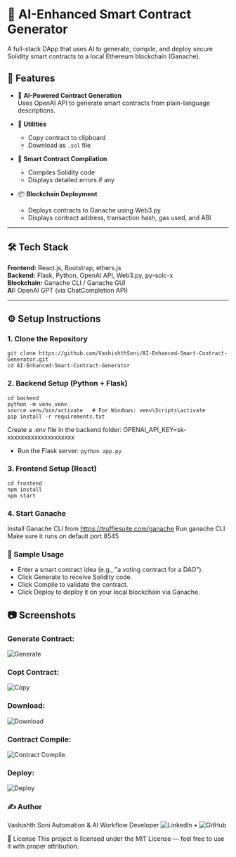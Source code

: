 # 🧠 AI-Enhanced Smart Contract Generator

A full-stack DApp that uses AI to generate, compile, and deploy secure Solidity smart contracts to a local Ethereum blockchain (Ganache).

## 🚀 Features

- 🤖 **AI-Powered Contract Generation**  
  Uses OpenAI API to generate smart contracts from plain-language descriptions.

- 💾 **Utilities**  
  - Copy contract to clipboard  
  - Download as `.sol` file

- 🧪 **Smart Contract Compilation**  
  - Compiles Solidity code  
  - Displays detailed errors if any

- 📦 **Blockchain Deployment**  
  - Deploys contracts to Ganache using Web3.py  
  - Displays contract address, transaction hash, gas used, and ABI

---

## 🛠 Tech Stack

**Frontend:** React.js, Bootstrap, ethers.js  
**Backend:** Flask, Python, OpenAI API, Web3.py, py-solc-x  
**Blockchain:** Ganache CLI / Ganache GUI  
**AI:** OpenAI GPT (via ChatCompletion API)

---
## ⚙️ Setup Instructions

### 1. Clone the Repository
```
git clone https://github.com/VashishthSoni/AI-Enhanced-Smart-Contract-Generator.git
cd AI-Enhanced-Smart-Contract-Generator
```
### 2. Backend Setup (Python + Flask)
```
cd backend
python -m venv venv
source venv/bin/activate   # For Windows: venv\Scripts\activate
pip install -r requirements.txt
```

Create a .env file in the backend folder:
OPENAI_API_KEY=sk-xxxxxxxxxxxxxxxxxxxx

- Run the Flask server:
```python app.py```

### 3. Frontend Setup (React)
```
cd frontend
npm install
npm start
```

### 4. Start Ganache
Install Ganache CLI from https://trufflesuite.com/ganache
Run ganache CLI
Make sure it runs on default port 8545

### 🧪 Sample Usage
- Enter a smart contract idea (e.g., "a voting contract for a DAO").
- Click Generate to receive Solidity code.
- Click Compile to validate the contract.
- Click Deploy to deploy it on your local blockchain via Ganache.

## 📷 Screenshots
### Generate Contract:
![Generate](https://github.com/user-attachments/assets/cce0e32f-d5b2-4659-afd0-adbcafb2ea95)

### Copt Contract:
![Copy](https://github.com/user-attachments/assets/0a9805ee-7fd6-4465-8a7c-9ea1c0df8828)

### Download:
![Download](https://github.com/user-attachments/assets/09511894-244c-4613-bd7a-8f1c530a8cea)

### Contract Compile:
![Contract Compile](https://github.com/user-attachments/assets/801793d7-05dc-46ff-9c5e-01b1e6e90560)

### Deploy:
![Deploy](https://github.com/user-attachments/assets/eb0964ea-c747-451d-99c8-88c826ee4460)


### ✍️ Author
Vashishth Soni
Automation & AI Workflow Developer
![LinkedIn](https://www.linkedin.com/in/vashishthsoni/) • ![GitHub](https://github.com/VashishthSoni)

📄 License
This project is licensed under the MIT License — feel free to use it with proper attribution.
